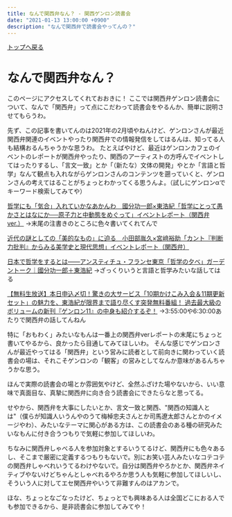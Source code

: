```yaml
---
title: なんで関西弁なん？ - 関西ゲンロン読書会
date: "2021-01-13 13:00:00 +0900"
description: "なんで関西弁で読書会やってんの？"
---
```


[トップへ戻る](https://taniyang.github.io/kansai-genron-dokushokai/)  

# なんで関西弁なん？

このページにアクセスしてくれておおきに！
ここでは関西弁ゲンロン読書会について、なんで「関西弁」って点にこだわって読書会をやるんか、簡単に説明させてもらうわ。

先ず、この記事を書いてんのは2021年の2月頃やねんけど、ゲンロンさんが最近関西弁関連のイベントやったり関西弁での情報発信をしてはるんは、知ってる人も結構おるんちゃうかな思うわ。
たとえばやけど、最近はゲンロンカフェのイベントのレポートが関西弁やったり、関西のアーティストの方呼んでイベントしてはったりするし、「言文一致」とか「（新たな）文体の開発」やとか「言語と哲学」なんて観点も入れながらゲンロンさんのコンテンツを遡っていくと、ゲンロンさんの考えてはることがちょっとわかってくる思うんよ。（試しにゲンロンαでキーワード検索してみてや）

[哲学にも「気合」入れていかなあかんわ　國分功一郎×東浩紀「哲学にとって愚かさとはなにか──原子力と中動態をめぐって」イベントレポート（関西弁ver.）](https://genron-alpha.com/article20201107_02/)
→末尾の注書きのところに色々書いてくれてんで

[近代の謎としての「美的なもの」に迫る　小田部胤久×宮﨑裕助「カント『判断力批判』からみる美学史と現代思想」イベントレポート（関西弁）](https://genron-alpha.com/article20201209_03/)

[日本で哲学をするとは――アンスティチュ・フランセ東京「哲学の夕べ」ガーデントーク｜國分功一郎＋東浩紀](https://genron-alpha.com/gb016_02/)
→ざっくりいうと言語と哲学みたいな話してはる

[【無料生放送】本日申込〆切！驚きの大サービス「10期かけこみ入会＆11期更新セット」の魅力を、東浩紀が限界まで語り尽くす突発無料番組！ 過去最大級のボリュームの新刊『ゲンロン11』の中身も紹介するぞ！](https://youtu.be/hM2D6jh-71w?t=23400)
→3:55:00や6:30:00あたりで関西弁の話してんねん

特に「おもわく」みたいなもんは一番上の関西弁verレポートの末尾にちょっと書いてやるから、良かったら目通してみてほしいわ。
そんな感じでゲンロンさんが最近やってはる「関西弁」という営みに読者として前向きに関わっていく読書会の場は、それこそゲンロンの「観客」の営みとしてなんか意味があるんちゃうかな思う。

ほんで実際の読書会の場とか雰囲気やけど、全然ふざけた場やないから、いい意味で真面目な、真摯に関西弁に向き合う読書会にできたらなと思ってる。

せやから、関西弁を大事にしたいとか、言文一致と関西、"関西の知識人とは"（僕らが知識人いうんやのうて梅棹忠夫さんとか司馬遼太郎さんとかのイメージやわ）、みたいなテーマに関心がある方は、この読書会のある種の研究みたいなもんに付き合うつもりで気軽に参加してほしいわ。

ちなみに関西弁しゃべる人を参加対象とするいうてるけど、関西弁にも色々あるし、そこまで厳密に定義するつもりもないで。別にお笑い芸人みたいなコテコテの関西弁しゃべれいうてるわけやないで。自分は関西弁やろかとか、関西弁ネイティブやないけどちゃんとしゃべれるやろか思う人も気軽に参加してほしいし、そういう人に対してエセ関西弁やいうて非難すんのはアカンで。


ほな、ちょっとなごなったけど、ちょっとでも興味ある人は全国どこにおる人でも参加できるから、是非読書会に参加してみてや！
